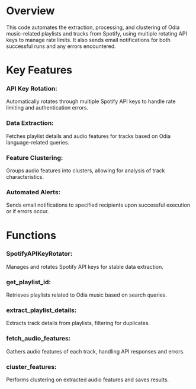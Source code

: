 # Overview


This code automates the extraction, processing, and clustering of Odia music-related playlists and tracks from Spotify, using multiple rotating API keys to manage rate limits. It also sends email notifications for both successful runs and any errors encountered.


# Key Features

### API Key Rotation:
  Automatically rotates through multiple Spotify API keys to handle rate limiting and authentication errors.
  
### Data Extraction: 
  Fetches playlist details and audio features for tracks based on Odia language-related queries.
  
### Feature Clustering: 
  Groups audio features into clusters, allowing for analysis of track characteristics.
  
### Automated Alerts: 
  Sends email notifications to specified recipients upon successful execution or if errors occur.

  
#  Functions
###  SpotifyAPIKeyRotator: 
  Manages and rotates Spotify API keys for stable data extraction.
###  get_playlist_id: 
  Retrieves playlists related to Odia music based on search queries.
###  extract_playlist_details: 
  Extracts track details from playlists, filtering for duplicates.
### fetch_audio_features: 
  Gathers audio features of each track, handling API responses and errors.
###  cluster_features: 
  Performs clustering on extracted audio features and saves results.

